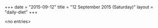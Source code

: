 +++
date = "2015-09-12"
title = "12 September 2015 (Saturday)"
layout = "daily-diet"
+++

<p>&lt;no entries&gt;</p>
